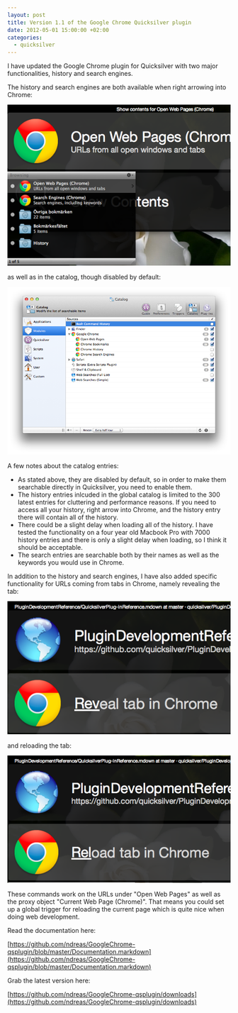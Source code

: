 ```yaml
---
layout: post
title: Version 1.1 of the Google Chrome Quicksilver plugin
date: 2012-05-01 15:00:00 +02:00
categories:
  - quicksilver
---
```


I have updated the Google Chrome plugin for Quicksilver with two major
functionalities, history and search engines.

The history and search engines are both available when right arrowing into
Chrome:

<img src="/images/posts/2012-05-01/right-arrow.png" alt="Content under Chrome">

as well as in the catalog, though disabled by default:

<img src="/images/posts/2012-05-01/catalog.png" alt="Chrome catalog content">

A few notes about the catalog entries:

 * As stated above, they are disabled by default, so in order to make them searchable directly in Quicksilver, you need to enable them.
 * The history entries inlcuded in the global catalog is limited to the 300 latest entries for cluttering and performance reasons. If you need to access all your history, right arrow into Chrome, and the history entry there will contain all of the history.
 * There could be a slight delay when loading all of the history. I have tested the functionality on a four year old Macbook Pro with 7000 history entries and there is only a slight delay when loading, so I think it should be acceptable.
 * The search entries are searchable both by their names as well as the keywords you would use in Chrome.

In addition to the history and search engines, I have also added specific
functionality for URLs coming from tabs in Chrome, namely revealing the tab:

<img src="/images/posts/2012-05-01/reveal.png" alt="Reveal tab in Chrome">

and reloading the tab:

<img src="/images/posts/2012-05-01/reload.png" alt="Reload tab in Chrome">

These commands work on the URLs under "Open Web Pages" as well as the proxy
object "Current Web Page (Chrome)". That means you could set up a global
trigger for reloading the current page which is quite nice when doing web
development.

Read the documentation here:

[https://github.com/ndreas/GoogleChrome-qsplugin/blob/master/Documentation.markdown](https://github.com/ndreas/GoogleChrome-qsplugin/blob/master/Documentation.markdown)

Grab the latest version here:

[https://github.com/ndreas/GoogleChrome-qsplugin/downloads](https://github.com/ndreas/GoogleChrome-qsplugin/downloads)
